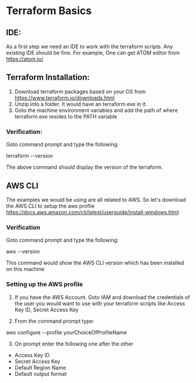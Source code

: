 # Terraform Basics

## IDE: 
As a first step we need an IDE to work with the terraform scripts. Any existing IDE should be fine. For example, One can get ATOM editor from https://atom.io/ 

## Terraform Installation: 
1. Download terraform packages based on your OS from https://www.terraform.io/downloads.html
2. Unzip into a folder. It would have an terraform.exe in it.
3. Goto the machine environment variables and add the path of where terraform.exe resides to the PATH variable

### Verification: 
Goto command prompt and type the following:

terraform --version

The above command should display the version of the terraform.

## AWS CLI

The examples we would be using are all related to AWS. So let's download the AWS CLI to setup the aws profile
https://docs.aws.amazon.com/cli/latest/userguide/install-windows.html

### Verification
Goto command prompt and type the following:

aws --version

This command would show the AWS CLI version which has been installed on this machine

### Setting up the AWS profile

1. If you have the AWS Account. Goto IAM and download the credentials of the user you would want to use with your terraform scripts like Access Key ID, Secret Access Key 

2. From the command prompt type:

aws configure --profile yourChoiceOfProfileName
  
3. On prompt enter the following one after the other
* Access Key ID
* Secret Access Key
* Default Region Name
* Default output format
